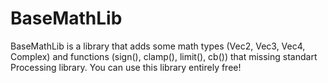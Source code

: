 # BaseMathLib
BaseMathLib is a library that adds some math types (Vec2, Vec3, Vec4, Complex) and functions (sign(), clamp(), limit(), cb()) that missing standart Processing library.
You can use this library entirely free!

